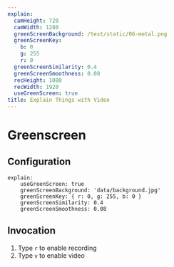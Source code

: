 ```yaml
---
explain:
  camHeight: 720
  camWidth: 1280
  greenScreenBackground: /test/static/06-metal.png
  greenScreenKey:
    b: 0
    g: 255
    r: 0
  greenScreenSimilarity: 0.4
  greenScreenSmoothness: 0.08
  recHeight: 1080
  recWidth: 1920
  useGreenScreen: true
title: Explain Things with Video
---
```


# Greenscreen

## Configuration

``` {.yaml}
explain:
    useGreenScreen: true
    greenScreenBackground: 'data/background.jpg'
    greenScreenKey: { r: 0, g: 255, b: 0 }
    greenScreenSimilarity: 0.4
    greenScreenSmoothness: 0.08
```

## Invocation

1.  Type `r` to enable recording
2.  Type `v` to enable video
